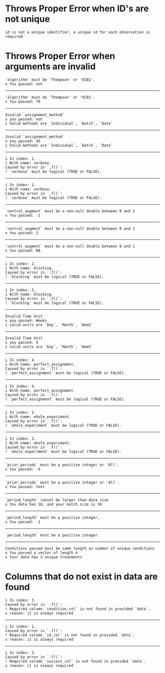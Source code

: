 # Throws Proper Error when ID's are not unique

    id is not a unique identifier, a unique id for each observation is required

# Throws Proper Error when arguments are invalid

    'algorithm' must be 'Thompson' or 'UCB1'.
    x You passed: not

---

    'algorithm' must be 'Thompson' or 'UCB1'.
    x You passed: 76

---

    Invalid `assignment_method`
    x you passed: not
    i Valid methods are `Individual`, `Batch`, `Date`

---

    Invalid `assignment_method`
    x you passed: 45
    i Valid methods are `Individual`, `Batch`, `Date`

---

    i In index: 1.
    i With name: verbose.
    Caused by error in `.f()`:
    ! `verbose` must be logical (TRUE or FALSE).

---

    i In index: 1.
    i With name: verbose.
    Caused by error in `.f()`:
    ! `verbose` must be logical (TRUE or FALSE).

---

    `control_augment` must be a non-null double between 0 and 1
    x You passed: -1

---

    `control_augment` must be a non-null double between 0 and 1
    x You passed: 2

---

    `control_augment` must be a non-null double between 0 and 1
    x You passed: NA

---

    i In index: 2.
    i With name: blocking.
    Caused by error in `.f()`:
    ! `blocking` must be logical (TRUE or FALSE).

---

    i In index: 2.
    i With name: blocking.
    Caused by error in `.f()`:
    ! `blocking` must be logical (TRUE or FALSE).

---

    Invalid Time Unit
    x you passed: Weeks
    i valid units are `Day`, `Month`, `Week`

---

    Invalid Time Unit
    x you passed: 5
    i valid units are `Day`, `Month`, `Week`

---

    i In index: 4.
    i With name: perfect_assignment.
    Caused by error in `.f()`:
    ! `perfect_assignment` must be logical (TRUE or FALSE).

---

    i In index: 4.
    i With name: perfect_assignment.
    Caused by error in `.f()`:
    ! `perfect_assignment` must be logical (TRUE or FALSE).

---

    i In index: 3.
    i With name: whole_experiment.
    Caused by error in `.f()`:
    ! `whole_experiment` must be logical (TRUE or FALSE).

---

    i In index: 3.
    i With name: whole_experiment.
    Caused by error in `.f()`:
    ! `whole_experiment` must be logical (TRUE or FALSE).

---

    `prior_periods` must be a positive integer or 'All'.
    x You passed: -5 

---

    `prior_periods` must be a positive integer or 'All'.
    x You passed: text

---

    `period_length` cannot be larger than data size
    x You data has 10, and your batch size is 50

---

    `period_length` must be a positive integer.
    x You passed: -1

---

    `period_length` must be a positive integer.

---

    Conditions passed must be same length as number of unique conditions
    x You passed a vector of length 4
    x Your data has 3 unique treatments

# Columns that do not exist in data are found

    i In index: 3.
    Caused by error in `.f()`:
    ! Required column `condition_col` is not found in provided `data`.
    x reason: it is always required

---

    i In index: 1.
    Caused by error in `.f()`:
    ! Required column `id_col` is not found in provided `data`.
    x reason: it is always required

---

    i In index: 2.
    Caused by error in `.f()`:
    ! Required column `success_col` is not found in provided `data`.
    x reason: it is always required

